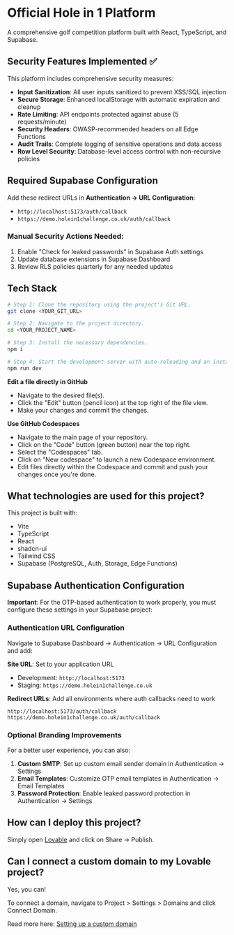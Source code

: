 # Official Hole in 1 Platform

A comprehensive golf competition platform built with React, TypeScript, and Supabase.

## Security Features Implemented ✅

This platform includes comprehensive security measures:

- **Input Sanitization**: All user inputs sanitized to prevent XSS/SQL injection
- **Secure Storage**: Enhanced localStorage with automatic expiration and cleanup
- **Rate Limiting**: API endpoints protected against abuse (5 requests/minute)
- **Security Headers**: OWASP-recommended headers on all Edge Functions
- **Audit Trails**: Complete logging of sensitive operations and data access
- **Row Level Security**: Database-level access control with non-recursive policies

## Required Supabase Configuration

Add these redirect URLs in **Authentication → URL Configuration**:
- `http://localhost:5173/auth/callback`
- `https://demo.holein1challenge.co.uk/auth/callback`

### Manual Security Actions Needed:
1. Enable "Check for leaked passwords" in Supabase Auth settings
2. Update database extensions in Supabase Dashboard
3. Review RLS policies quarterly for any needed updates

## Tech Stack

```sh
# Step 1: Clone the repository using the project's Git URL.
git clone <YOUR_GIT_URL>

# Step 2: Navigate to the project directory.
cd <YOUR_PROJECT_NAME>

# Step 3: Install the necessary dependencies.
npm i

# Step 4: Start the development server with auto-reloading and an instant preview.
npm run dev
```

**Edit a file directly in GitHub**

- Navigate to the desired file(s).
- Click the "Edit" button (pencil icon) at the top right of the file view.
- Make your changes and commit the changes.

**Use GitHub Codespaces**

- Navigate to the main page of your repository.
- Click on the "Code" button (green button) near the top right.
- Select the "Codespaces" tab.
- Click on "New codespace" to launch a new Codespace environment.
- Edit files directly within the Codespace and commit and push your changes once you're done.

## What technologies are used for this project?

This project is built with:

- Vite
- TypeScript
- React
- shadcn-ui
- Tailwind CSS
- Supabase (PostgreSQL, Auth, Storage, Edge Functions)

## Supabase Authentication Configuration

**Important**: For the OTP-based authentication to work properly, you must configure these settings in your Supabase project:

### Authentication URL Configuration

Navigate to Supabase Dashboard → Authentication → URL Configuration and add:

**Site URL**: Set to your application URL
- Development: `http://localhost:5173`
- Staging: `https://demo.holein1challenge.co.uk`

**Redirect URLs**: Add all environments where auth callbacks need to work
```
http://localhost:5173/auth/callback
https://demo.holein1challenge.co.uk/auth/callback
```

### Optional Branding Improvements

For a better user experience, you can also:

1. **Custom SMTP**: Set up custom email sender domain in Authentication → Settings
2. **Email Templates**: Customize OTP email templates in Authentication → Email Templates  
3. **Password Protection**: Enable leaked password protection in Authentication → Settings

## How can I deploy this project?

Simply open [Lovable](https://lovable.dev/projects/8827c06e-8992-4ae5-9558-fb4646a35362) and click on Share -> Publish.

## Can I connect a custom domain to my Lovable project?

Yes, you can!

To connect a domain, navigate to Project > Settings > Domains and click Connect Domain.

Read more here: [Setting up a custom domain](https://docs.lovable.dev/tips-tricks/custom-domain#step-by-step-guide)
